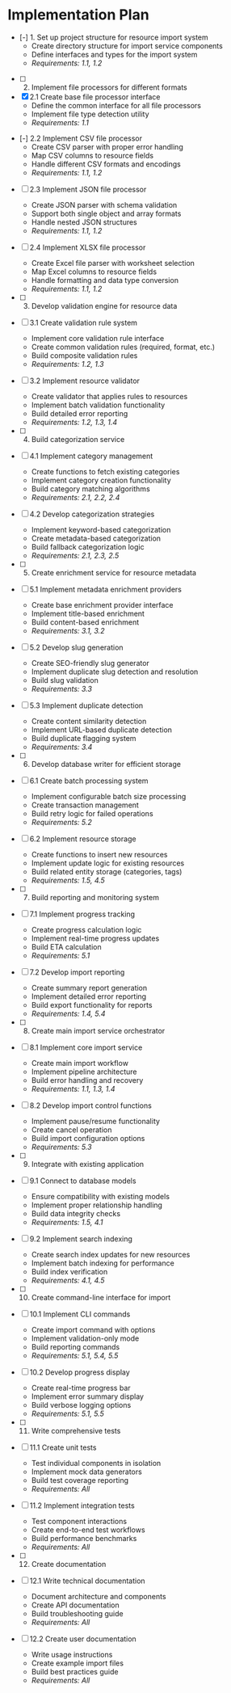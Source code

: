 # Implementation Plan

- [-] 1. Set up project structure for resource import system
  - Create directory structure for import service components
  - Define interfaces and types for the import system
  - _Requirements: 1.1, 1.2_

- [ ] 2. Implement file processors for different formats
- [x] 2.1 Create base file processor interface
  - Define the common interface for all file processors
  - Implement file type detection utility
  - _Requirements: 1.1_

- [-] 2.2 Implement CSV file processor
  - Create CSV parser with proper error handling
  - Map CSV columns to resource fields
  - Handle different CSV formats and encodings
  - _Requirements: 1.1, 1.2_

- [ ] 2.3 Implement JSON file processor
  - Create JSON parser with schema validation
  - Support both single object and array formats
  - Handle nested JSON structures
  - _Requirements: 1.1, 1.2_

- [ ] 2.4 Implement XLSX file processor
  - Create Excel file parser with worksheet selection
  - Map Excel columns to resource fields
  - Handle formatting and data type conversion
  - _Requirements: 1.1, 1.2_

- [ ] 3. Develop validation engine for resource data
- [ ] 3.1 Create validation rule system
  - Implement core validation rule interface
  - Create common validation rules (required, format, etc.)
  - Build composite validation rules
  - _Requirements: 1.2, 1.3_

- [ ] 3.2 Implement resource validator
  - Create validator that applies rules to resources
  - Implement batch validation functionality
  - Build detailed error reporting
  - _Requirements: 1.2, 1.3, 1.4_

- [ ] 4. Build categorization service
- [ ] 4.1 Implement category management
  - Create functions to fetch existing categories
  - Implement category creation functionality
  - Build category matching algorithms
  - _Requirements: 2.1, 2.2, 2.4_

- [ ] 4.2 Develop categorization strategies
  - Implement keyword-based categorization
  - Create metadata-based categorization
  - Build fallback categorization logic
  - _Requirements: 2.1, 2.3, 2.5_

- [ ] 5. Create enrichment service for resource metadata
- [ ] 5.1 Implement metadata enrichment providers
  - Create base enrichment provider interface
  - Implement title-based enrichment
  - Build content-based enrichment
  - _Requirements: 3.1, 3.2_

- [ ] 5.2 Develop slug generation
  - Create SEO-friendly slug generator
  - Implement duplicate slug detection and resolution
  - Build slug validation
  - _Requirements: 3.3_

- [ ] 5.3 Implement duplicate detection
  - Create content similarity detection
  - Implement URL-based duplicate detection
  - Build duplicate flagging system
  - _Requirements: 3.4_

- [ ] 6. Develop database writer for efficient storage
- [ ] 6.1 Create batch processing system
  - Implement configurable batch size processing
  - Create transaction management
  - Build retry logic for failed operations
  - _Requirements: 5.2_

- [ ] 6.2 Implement resource storage
  - Create functions to insert new resources
  - Implement update logic for existing resources
  - Build related entity storage (categories, tags)
  - _Requirements: 1.5, 4.5_

- [ ] 7. Build reporting and monitoring system
- [ ] 7.1 Implement progress tracking
  - Create progress calculation logic
  - Implement real-time progress updates
  - Build ETA calculation
  - _Requirements: 5.1_

- [ ] 7.2 Develop import reporting
  - Create summary report generation
  - Implement detailed error reporting
  - Build export functionality for reports
  - _Requirements: 1.4, 5.4_

- [ ] 8. Create main import service orchestrator
- [ ] 8.1 Implement core import service
  - Create main import workflow
  - Implement pipeline architecture
  - Build error handling and recovery
  - _Requirements: 1.1, 1.3, 1.4_

- [ ] 8.2 Develop import control functions
  - Implement pause/resume functionality
  - Create cancel operation
  - Build import configuration options
  - _Requirements: 5.3_

- [ ] 9. Integrate with existing application
- [ ] 9.1 Connect to database models
  - Ensure compatibility with existing models
  - Implement proper relationship handling
  - Build data integrity checks
  - _Requirements: 1.5, 4.1_

- [ ] 9.2 Implement search indexing
  - Create search index updates for new resources
  - Implement batch indexing for performance
  - Build index verification
  - _Requirements: 4.1, 4.5_

- [ ] 10. Create command-line interface for import
- [ ] 10.1 Implement CLI commands
  - Create import command with options
  - Implement validation-only mode
  - Build reporting commands
  - _Requirements: 5.1, 5.4, 5.5_

- [ ] 10.2 Develop progress display
  - Create real-time progress bar
  - Implement error summary display
  - Build verbose logging options
  - _Requirements: 5.1, 5.5_

- [ ] 11. Write comprehensive tests
- [ ] 11.1 Create unit tests
  - Test individual components in isolation
  - Implement mock data generators
  - Build test coverage reporting
  - _Requirements: All_

- [ ] 11.2 Implement integration tests
  - Test component interactions
  - Create end-to-end test workflows
  - Build performance benchmarks
  - _Requirements: All_

- [ ] 12. Create documentation
- [ ] 12.1 Write technical documentation
  - Document architecture and components
  - Create API documentation
  - Build troubleshooting guide
  - _Requirements: All_

- [ ] 12.2 Create user documentation
  - Write usage instructions
  - Create example import files
  - Build best practices guide
  - _Requirements: All_